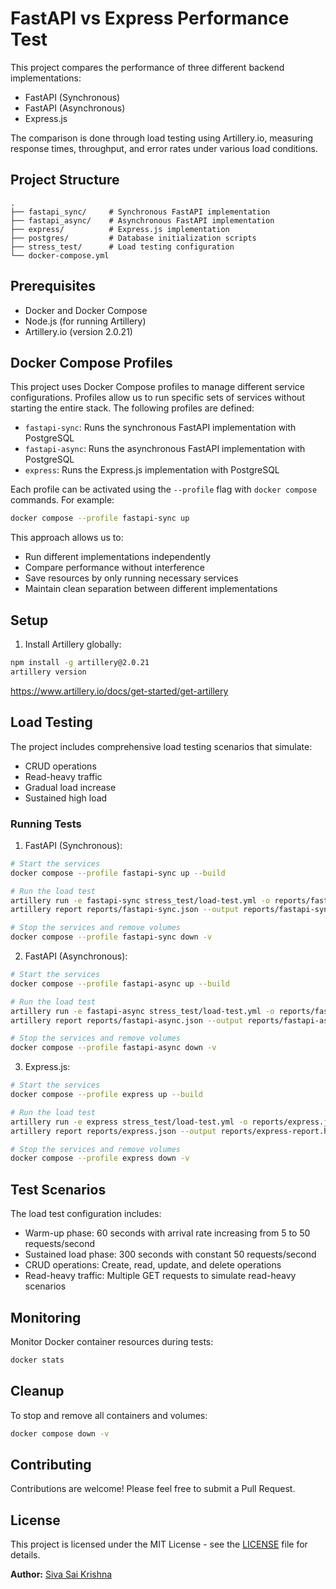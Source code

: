 # FastAPI vs Express Performance Test

This project compares the performance of three different backend implementations:
- FastAPI (Synchronous)
- FastAPI (Asynchronous)
- Express.js

The comparison is done through load testing using Artillery.io, measuring response times, throughput, and error rates under various load conditions.

## Project Structure

```
.
├── fastapi_sync/     # Synchronous FastAPI implementation
├── fastapi_async/    # Asynchronous FastAPI implementation
├── express/          # Express.js implementation
├── postgres/         # Database initialization scripts
├── stress_test/      # Load testing configuration
└── docker-compose.yml
```

## Prerequisites

- Docker and Docker Compose
- Node.js (for running Artillery)
- Artillery.io (version 2.0.21)

## Docker Compose Profiles

This project uses Docker Compose profiles to manage different service configurations. Profiles allow us to run specific sets of services without starting the entire stack. The following profiles are defined:

- `fastapi-sync`: Runs the synchronous FastAPI implementation with PostgreSQL
- `fastapi-async`: Runs the asynchronous FastAPI implementation with PostgreSQL
- `express`: Runs the Express.js implementation with PostgreSQL

Each profile can be activated using the `--profile` flag with `docker compose` commands. For example:
```bash
docker compose --profile fastapi-sync up
```

This approach allows us to:
- Run different implementations independently
- Compare performance without interference
- Save resources by only running necessary services
- Maintain clean separation between different implementations

## Setup

1. Install Artillery globally:
```bash
npm install -g artillery@2.0.21
artillery version 
```

https://www.artillery.io/docs/get-started/get-artillery

## Load Testing

The project includes comprehensive load testing scenarios that simulate:
- CRUD operations
- Read-heavy traffic
- Gradual load increase
- Sustained high load

### Running Tests

1. FastAPI (Synchronous):
```bash
# Start the services
docker compose --profile fastapi-sync up --build

# Run the load test
artillery run -e fastapi-sync stress_test/load-test.yml -o reports/fastapi-sync.json
artillery report reports/fastapi-sync.json --output reports/fastapi-sync-report.html

# Stop the services and remove volumes
docker compose --profile fastapi-sync down -v
```

2. FastAPI (Asynchronous):
```bash
# Start the services
docker compose --profile fastapi-async up --build

# Run the load test
artillery run -e fastapi-async stress_test/load-test.yml -o reports/fastapi-async.json
artillery report reports/fastapi-async.json --output reports/fastapi-async-report.html

# Stop the services and remove volumes
docker compose --profile fastapi-async down -v
```

3. Express.js:
```bash
# Start the services
docker compose --profile express up --build

# Run the load test
artillery run -e express stress_test/load-test.yml -o reports/express.json
artillery report reports/express.json --output reports/express-report.html

# Stop the services and remove volumes
docker compose --profile express down -v
```

## Test Scenarios

The load test configuration includes:
- Warm-up phase: 60 seconds with arrival rate increasing from 5 to 50 requests/second
- Sustained load phase: 300 seconds with constant 50 requests/second
- CRUD operations: Create, read, update, and delete operations
- Read-heavy traffic: Multiple GET requests to simulate read-heavy scenarios

## Monitoring

Monitor Docker container resources during tests:
```bash
docker stats
```

## Cleanup

To stop and remove all containers and volumes:
```bash
docker compose down -v
```

## Contributing

Contributions are welcome! Please feel free to submit a Pull Request.

## License

This project is licensed under the MIT License - see the [LICENSE](LICENSE) file for details.

**Author:** [Siva Sai Krishna](https://github.com/ysskrishna)